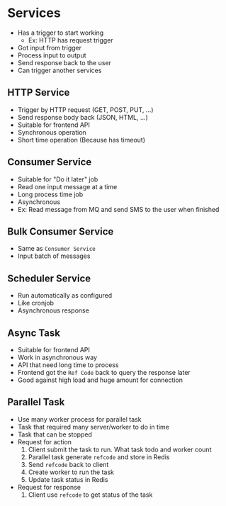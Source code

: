 # Services

- Has a trigger to start working
  - Ex: HTTP has request trigger
- Got input from trigger
- Process input to output
- Send response back to the user
- Can trigger another services

## HTTP Service

- Trigger by HTTP request (GET, POST, PUT, ...)
- Send response body back (JSON, HTML, ...)
- Suitable for frontend API
- Synchronous operation
- Short time operation (Because has timeout)

## Consumer Service

- Suitable for "Do it later" job
- Read one input message at a time
- Long process time job
- Asynchronous 
- Ex: Read message from MQ and send SMS to the user when finished

## Bulk Consumer Service

- Same as `Consumer Service`
- Input batch of messages

## Scheduler Service

- Run automatically as configured
- Like cronjob
- Asynchronous response

## Async Task

- Suitable for frontend API
- Work in asynchronous way
- API that need long time to process
- Frontend got the `Ref Code` back to query the response later
- Good against high load and huge amount for connection

## Parallel Task

- Use many worker process for parallel task
- Task that required many server/worker to do in time
- Task that can be stopped
- Request for action
  1. Client submit the task to run. What task todo and worker count
  2. Parallel task generate `refcode` and store in Redis
  3. Send `refcode` back to client
  4. Create worker to run the task
  5. Update task status in Redis
- Request for response
  1. Client use `refcode` to get status of the task